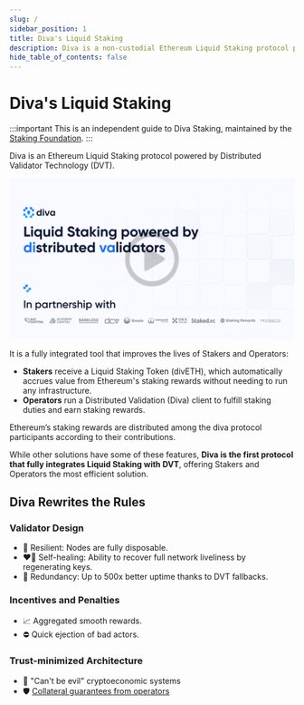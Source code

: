 ```yaml
---
slug: /
sidebar_position: 1
title: Diva's Liquid Staking
description: Diva is a non-custodial Ethereum Liquid Staking protocol powered by Distributed Validator Technology (DVT).
hide_table_of_contents: false
---
```


# Diva's Liquid Staking

:::important
This is an independent guide to Diva Staking, maintained by the [Staking Foundation](foundation).
:::

Diva is an Ethereum Liquid Staking protocol powered by Distributed Validator Technology (DVT).

<div style={{textAlign: 'center'}}>

[![stake](img/dropbox-deck.png)](https://www.dropbox.com/s/gxuww7hq3ztwslm/Diva%20Deck.pdf?dl=0)
</div>


It is a fully integrated tool that improves the lives of Stakers and Operators:

- **Stakers** receive a Liquid Staking Token (divETH), which automatically accrues value from Ethereum's staking rewards without needing to run any infrastructure.
- **Operators** run a Distributed Validation (Diva) client to fulfill staking duties and earn staking rewards.

Ethereum’s staking rewards are distributed among the diva protocol participants according to their contributions.

While other solutions have some of these features, **Diva is the first protocol that fully integrates Liquid Staking with DVT**, offering Stakers and Operators the most efficient solution.

## Diva Rewrites the Rules

### Validator Design

- 🌳 Resilient: Nodes are fully disposable.
- ❤️‍🔥 Self-healing: Ability to recover full network liveliness by regenerating keys.
- 💠 Redundancy: Up to 500x better uptime thanks to DVT fallbacks.

### Incentives and Penalties

- 📈 Aggregated smooth rewards.
- ⛔️ Quick ejection of bad actors.

### Trust-minimized Architecture

- 🔐 "Can't be evil" cryptoeconomic systems
- 🛡️ [Collateral guarantees from operators](participants#operators)